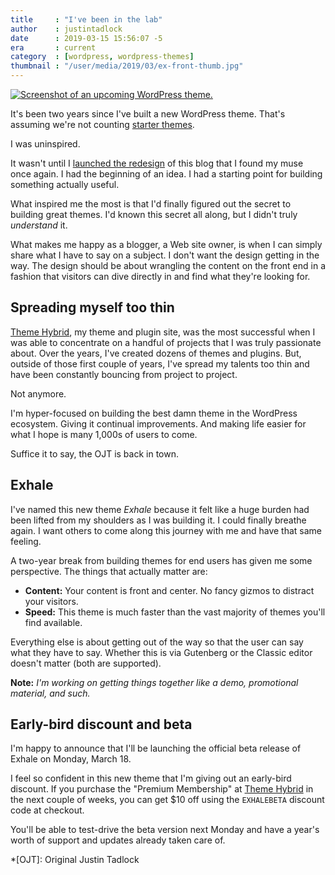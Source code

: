 ```yaml
---
title     : "I've been in the lab"
author    : justintadlock
date      : 2019-03-15 15:56:07 -5
era       : current
category  : [wordpress, wordpress-themes]
thumbnail : "/user/media/2019/03/ex-front-thumb.jpg"
---
```


<a href="http://justintadlock.com/user/media/2019/03/ex-front.jpg"><img src="http://justintadlock.com/user/media/2019/03/ex-front-thumb.jpg" alt="Screenshot of an upcoming WordPress theme." class="alignwide" /></a>

It's been two years since I've built a new WordPress theme.  That's assuming we're not counting [starter themes](https://themehybrid.com/themes/mythic).

I was uninspired.

It wasn't until I [launched the redesign](http://justintadlock.com/archives/2018/10/16/switching-from-wordpress-to-a-custom-cms) of this blog that I found my muse once again.  I had the beginning of an idea.  I had a starting point for building something actually useful.

What inspired me the most is that I'd finally figured out the secret to building great themes.  I'd known this secret all along, but I didn't truly _understand_ it.

What makes me happy as a blogger, a Web site owner, is when I can simply share what I have to say on a subject.  I don't want the design getting in the way.  The design should be about wrangling the content on the front end in a fashion that visitors can dive directly in and find what they're looking for.

## Spreading myself too thin

[Theme Hybrid](https://themehybrid.com), my theme and plugin site, was the most successful when I was able to concentrate on a handful of projects that I was truly passionate about.  Over the years, I've created dozens of themes and plugins.  But, outside of those first couple of years, I've spread my talents too thin and have been constantly bouncing from project to project.

Not anymore.

I'm hyper-focused on building the best damn theme in the WordPress ecosystem.  Giving it continual improvements.  And making life easier for what I hope is many 1,000s of users to come.

Suffice it to say, the OJT is back in town.

## Exhale

I've named this new theme _Exhale_ because it felt like a huge burden had been lifted from my shoulders as I was building it.  I could finally breathe again.  I want others to come along this journey with me and have that same feeling.

A two-year break from building themes for end users has given me some perspective.  The things that actually matter are:

- **Content:** Your content is front and center.  No fancy gizmos to distract your visitors.
- **Speed:** This theme is much faster than the vast majority of themes you'll find available.

Everything else is about getting out of the way so that the user can say what they have to say.  Whether this is via Gutenberg or the Classic editor doesn't matter (both are supported).

**Note:** _I'm working on getting things together like a demo, promotional material, and such._

## Early-bird discount and beta

I'm happy to announce that I'll be launching the official beta release of Exhale on Monday, March 18.

I feel so confident in this new theme that I'm giving out an early-bird discount.  If you purchase the "Premium Membership" at [Theme Hybrid](https://themehybrid.com) in the next couple of weeks, you can get $10 off using the `EXHALEBETA` discount code at checkout.

You'll be able to test-drive the beta version next Monday and have a year's worth of support and updates already taken care of.

*[OJT]: Original Justin Tadlock
